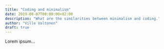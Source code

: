 ```yaml
---
title: "Coding and minimalism"
date: 2019-08-07T00:00:00+02:00
description: "What are the similarities between minimalism and coding."
author: "Ville Valtonen"
draft: true
---
```


Lorem ipsum...